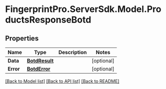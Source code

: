 # FingerprintPro.ServerSdk.Model.ProductsResponseBotd
## Properties

Name | Type | Description | Notes
------------ | ------------- | ------------- | -------------
**Data** | [**BotdResult**](BotdResult.md) |  | [optional] 
**Error** | [**BotdError**](BotdError.md) |  | [optional] 

[[Back to Model list]](../README.md#documentation-for-models) [[Back to API list]](../README.md#documentation-for-api-endpoints) [[Back to README]](../README.md)

